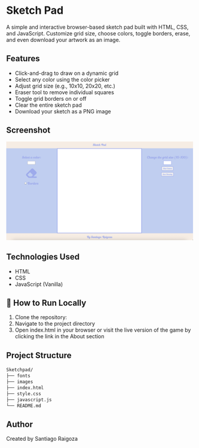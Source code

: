 # Sketch Pad

A simple and interactive browser-based sketch pad built with HTML, CSS, and JavaScript. Customize grid size, choose colors, toggle borders, erase, and even download your artwork as an image.

## Features

- Click-and-drag to draw on a dynamic grid  
- Select any color using the color picker  
- Adjust grid size (e.g., 10x10, 20x20, etc.)  
- Eraser tool to remove individual squares  
- Toggle grid borders on or off  
- Clear the entire sketch pad  
- Download your sketch as a PNG image  

## Screenshot
<img src="./images/Sketchpad.png" alt="Sketchpad Screenshot" width="500">

## Technologies Used

- HTML  
- CSS  
- JavaScript (Vanilla)  

## 🚀 How to Run Locally
1. Clone the repository:
2. Navigate to the project directory
3. Open index.html in your browser or visit the live version of the game by clicking the link in the About section

## Project Structure
```
Sketchpad/
├── fonts
├── images
├── index.html
├── style.css
├── javascript.js
└── README.md
```

## Author
Created by Santiago Raigoza